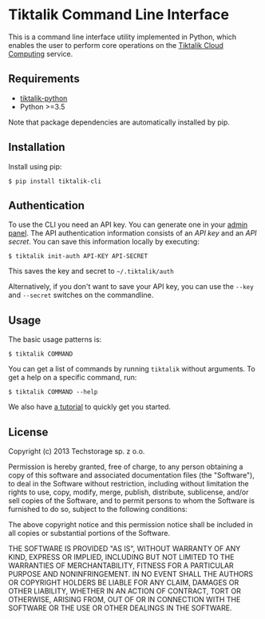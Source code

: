 # Tiktalik Command Line Interface

This is a command line interface utility implemented in Python, which enables the
user to perform core operations on the [Tiktalik Cloud Computing](http://www.tiktalik.com) service.

## Requirements

 * [tiktalik-python](https://github.com/tiktalik-cloud/tiktalik-python)
 * Python >=3.5

Note that package dependencies are automatically installed by pip.

## Installation

Install using pip:

`$ pip install tiktalik-cli`

## Authentication

To use the CLI you need an API key. You can generate one in your
[admin panel](https://tiktalik.com/panel/#apikeys). The API authentication
information consists of an *API key* and an *API secret*. You can save this
information locally by executing:

`$ tiktalik init-auth API-KEY API-SECRET`

This saves the key and secret to `~/.tiktalik/auth`

Alternatively, if you don't want to save your API key, you can use the `--key`
and `--secret` switches on the commandline.

## Usage

The basic usage patterns is:

`$ tiktalik COMMAND`

You can get a list of commands by running `tiktalik` without arguments.
To get a help on a specific command, run:

`$ tiktalik COMMAND --help`

We also have [a tutorial](http://articles.tiktalik.com/content/help/using-tiktalik-command-line-utility/) to quickly get
you started.

## License

Copyright (c) 2013 Techstorage sp. z o.o.

Permission is hereby granted, free of charge, to any person obtaining a copy of 
this software and associated documentation files (the "Software"), to deal in 
the Software without restriction, including without limitation the rights to 
use, copy, modify, merge, publish, distribute, sublicense, and/or sell copies of 
the Software, and to permit persons to whom the Software is furnished to do so, 
subject to the following conditions:

The above copyright notice and this permission notice shall be included in all 
copies or substantial portions of the Software.

THE SOFTWARE IS PROVIDED "AS IS", WITHOUT WARRANTY OF ANY KIND, EXPRESS OR 
IMPLIED, INCLUDING BUT NOT LIMITED TO THE WARRANTIES OF MERCHANTABILITY, FITNESS 
FOR A PARTICULAR PURPOSE AND NONINFRINGEMENT. IN NO EVENT SHALL THE AUTHORS OR 
COPYRIGHT HOLDERS BE LIABLE FOR ANY CLAIM, DAMAGES OR OTHER LIABILITY, WHETHER 
IN AN ACTION OF CONTRACT, TORT OR OTHERWISE, ARISING FROM, OUT OF OR IN 
CONNECTION WITH THE SOFTWARE OR THE USE OR OTHER DEALINGS IN THE SOFTWARE.

